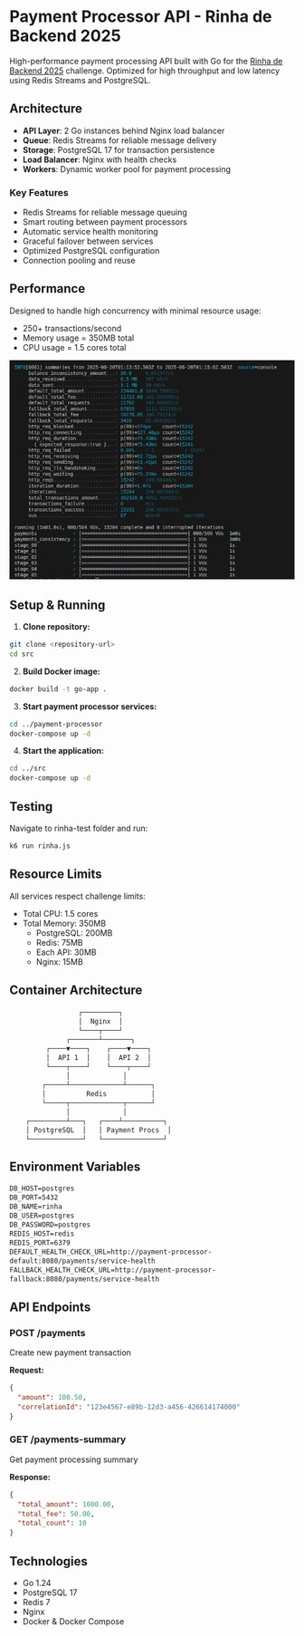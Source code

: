 # Payment Processor API - Rinha de Backend 2025

High-performance payment processing API built with Go for the [Rinha de Backend 2025](https://github.com/zanfranceschi/rinha-de-backend-2025) challenge. Optimized for high throughput and low latency using Redis Streams and PostgreSQL.

## Architecture

- **API Layer**: 2 Go instances behind Nginx load balancer
- **Queue**: Redis Streams for reliable message delivery
- **Storage**: PostgreSQL 17 for transaction persistence
- **Load Balancer**: Nginx with health checks
- **Workers**: Dynamic worker pool for payment processing

### Key Features

- Redis Streams for reliable message queuing
- Smart routing between payment processors
- Automatic service health monitoring
- Graceful failover between services
- Optimized PostgreSQL configuration
- Connection pooling and reuse

## Performance

Designed to handle high concurrency with minimal resource usage:
- 250+ transactions/second
- Memory usage = 350MB total
- CPU usage = 1.5 cores total

![benchmark](image.png)


## Setup & Running

1. **Clone repository:**
```bash
git clone <repository-url>
cd src
```

2. **Build Docker image:**
```bash
docker build -t go-app .
```

3. **Start payment processor services:**
```bash
cd ../payment-processor
docker-compose up -d
```

4. **Start the application:**
```bash
cd ../src
docker-compose up -d
```

## Testing

Navigate to rinha-test folder and run:
```bash
k6 run rinha.js
```

## Resource Limits

All services respect challenge limits:
- Total CPU: 1.5 cores
- Total Memory: 350MB
  - PostgreSQL: 200MB
  - Redis: 75MB
  - Each API: 30MB
  - Nginx: 15MB

## Container Architecture

```
                 ┌─────────┐
                 │  Nginx  │
                 └────┬────┘
              ┌───────┴───────┐
         ┌────▼────┐    ┌────▼────┐
         │  API 1  │    │  API 2  │
         └────┬────┘    └────┬────┘
              │             │
        ┌─────┴─────────────┴──────┐
        │          Redis           │
        └─────┬─────────────┬──────┘
              │             │
    ┌─────────┴───┐   ┌────┴──────────┐
    │ PostgreSQL  │   │ Payment Procs  │
    └─────────────┘   └───────────────┘
```

## Environment Variables

```env
DB_HOST=postgres
DB_PORT=5432
DB_NAME=rinha
DB_USER=postgres
DB_PASSWORD=postgres
REDIS_HOST=redis
REDIS_PORT=6379
DEFAULT_HEALTH_CHECK_URL=http://payment-processor-default:8080/payments/service-health
FALLBACK_HEALTH_CHECK_URL=http://payment-processor-fallback:8080/payments/service-health
```

## API Endpoints

### POST /payments
Create new payment transaction

**Request:**
```json
{
  "amount": 100.50,
  "correlationId": "123e4567-e89b-12d3-a456-426614174000"
}
```

### GET /payments-summary
Get payment processing summary

**Response:**
```json
{
  "total_amount": 1000.00,
  "total_fee": 50.00,
  "total_count": 10
}
```

## Technologies

- Go 1.24
- PostgreSQL 17
- Redis 7
- Nginx
- Docker & Docker Compose